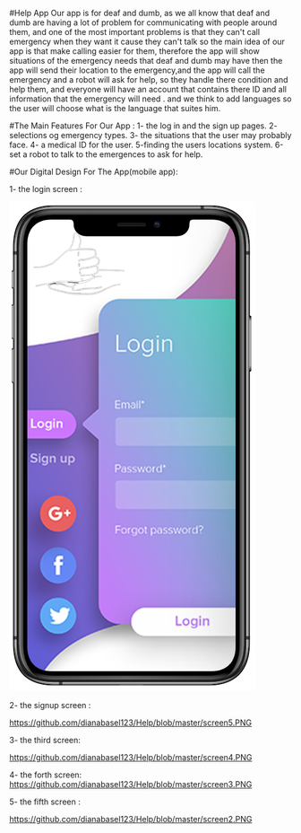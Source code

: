 #Help App
Our app is for deaf and dumb, as we all know that deaf and dumb are having a lot of problem for communicating with people around them, and one of the most important problems is that they can't call emergency when they want it cause they can't talk so the main idea of our app is that make calling easier for them, therefore the app will show situations of the emergency needs that deaf and dumb may have then the app will send their location to the emergency,and the app will call the emergency and a robot will ask for help, so they handle there condition and help them, and everyone will have an account that contains there ID and all information that the emergency will need . and we think to add languages so the user will choose what is the language that suites him. 

#The Main Features For Our App :
1- the log in and the sign up pages.
2- selections og emergency types.
3- the situations that the user may probably face.
4- a medical ID for the user.
5-finding the users locations system.
6-set a robot to talk to the emergences to ask for help.

#Our Digital Design For The App(mobile app):

1- the login screen  :

![LOGIN](https://github.com/dianabasel123/Help/blob/master/screen1.PNG)

2- the signup screen :

https://github.com/dianabasel123/Help/blob/master/screen5.PNG

3- the third screen:

https://github.com/dianabasel123/Help/blob/master/screen4.PNG

4- the forth screen:
https://github.com/dianabasel123/Help/blob/master/screen3.PNG

5- the fifth screen :

https://github.com/dianabasel123/Help/blob/master/screen2.PNG


